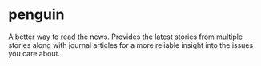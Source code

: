 # penguin

A better way to read the news. Provides the latest stories from multiple stories along with journal articles for a more reliable insight into the issues you care about.